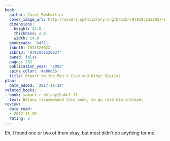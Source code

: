 ```yaml
---
book:
  author: Carol Emshwiller
  cover_image_url: http://covers.openlibrary.org/b/isbn/9781931520027-L.jpg
  dimensions:
    height: 22.0
    thickness: 2.0
    width: 14.0
  goodreads: '94711'
  isbn10: 193152002X
  isbn13: '9781931520027'
  owned: false
  pages: 282
  publication_year: '2002'
  spine_color: '#e88e55'
  title: Report to the Men's Club and Other Stories
plan:
  date_added: '2017-11-29'
related_books:
- book: samuel-r-delany/babel-17
  text: Delany recommended this book, so go read him instead.
review:
  date_read:
  - 2017-11-29
  rating: 2
---
```


Eh, I found one or two of them okay, but most didn't do anything for me.
